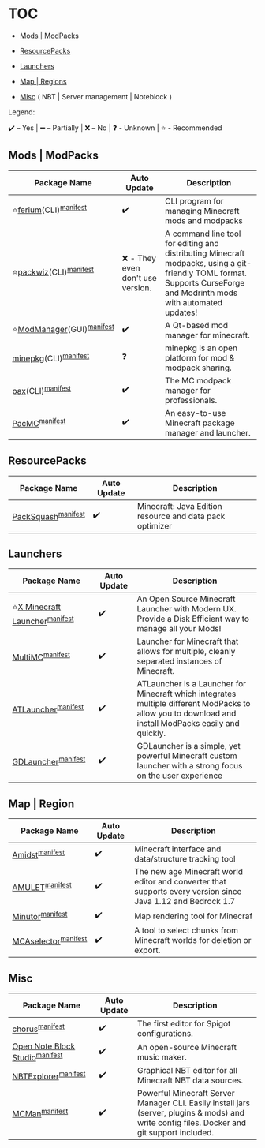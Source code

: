 # TOC

- [Mods | ModPacks](README.md#mods--modpacks)

- [ResourcePacks](README.md#resourcepacks)

- [Launchers](README.md#launchers)

- [Map | Regions](README.md#map--region)

- [Misc](README.md#misc) ( NBT | Server management | Noteblock )

Legend:

✔️ – Yes | ➖ – Partially | ❌ – No
| ❓ - Unknown | ⭐ - Recommended

## Mods | ModPacks

| Package Name                                                                                                                                                        | Auto Update                      | Description                                                                                                                                                          |
| ------------------------------------------------------------------------------------------------------------------------------------------------------------------- | -------------------------------- | -------------------------------------------------------------------------------------------------------------------------------------------------------------------- |
| ⭐[ferium](https://github.com/gorilla-devs/ferium)(CLI)<sup>[manifest](https://github.com/The-Simples/scoop-minecraft/blob/main/bucket/ferium.json)</sup>            | ✔️                               | CLI program for managing Minecraft mods and modpacks                                                                                                                 |
| ⭐[packwiz](https://github.com/packwiz/packwiz)(CLI)<sup>[manifest](https://github.com/The-Simples/scoop-minecraft/blob/main/bucket/packwiz.json)</sup>              | ❌ - They even don't use version. | A command line tool for editing and distributing Minecraft modpacks, using a git-friendly TOML format. Supports CurseForge and Modrinth mods with automated updates! |
| ⭐[ModManager](https://github.com/kaniol-lck/modmanager/)(GUI)<sup>[manifest](https://github.com/The-Simples/scoop-minecraft/blob/main/bucket/modmanager.json)</sup> | ✔️                               | A Qt-based mod manager for minecraft.                                                                                                                                |
| [minepkg](https://preview.minepkg.io)(CLI)<sup>[manifest](https://github.com/The-Simples/scoop-minecraft/blob/main/bucket/minepkg.json)</sup>                       | ❓                                | minepkg is an open platform for mod & modpack sharing.                                                                                                               |
| [pax](https://github.com/froehlichA/pax)(CLI)<sup>[manifest](https://github.com/The-Simples/scoop-minecraft/blob/main/bucket/pax.json)</sup>                        | ✔️                               | The MC modpack manager for professionals.                                                                                                                            |
| [PacMC](https://github.com/jakobkmar/pacmc)<sup>[manifest](https://github.com/The-Simples/scoop-minecraft/blob/main/bucket/pacmc.json)</sup>                        | ✔️                               | An easy-to-use Minecraft package manager and launcher.                                                                                                               |

## ResourcePacks

| Package Name                                                                                                                                                    | Auto Update | Description                                              |
| --------------------------------------------------------------------------------------------------------------------------------------------------------------- | ----------- | -------------------------------------------------------- |
| [PackSquash](https://comunidadaylas.github.io/PackSquash)<sup>[manifest](https://github.com/The-Simples/scoop-minecraft/blob/main/bucket/packsquash.json)</sup> | ✔️          | Minecraft: Java Edition resource and data pack optimizer |

## Launchers

| Package Name                                                                                                                                                   | Auto Update | Description                                                                                                                                           |
| -------------------------------------------------------------------------------------------------------------------------------------------------------------- | ----------- | ----------------------------------------------------------------------------------------------------------------------------------------------------- |
| ⭐[X Minecraft Launcher](https://xmcl.app/)<sup>[manifest](https://github.com/The-Simples/scoop-minecraft/blob/main/bucket/xmcl.json)</sup>                     | ✔️          | An Open Source Minecraft Launcher with Modern UX. Provide a Disk Efficient way to manage all your Mods!                                               |
| [MultiMC](https://multimc.org/)<sup>[manifest](https://github.com/The-Simples/scoop-minecraft/blob/main/bucket/multimc.json)</sup>                             | ✔️          | Launcher for Minecraft that allows for multiple, cleanly separated instances of Minecraft.                                                            |
| [ATLauncher](https://github.com/ATLauncher/ATLauncher)<sup>[manifest](https://github.com/The-Simples/scoop-minecraft/blob/main/bucket/atlauncher.json)</sup>   | ✔️          | ATLauncher is a Launcher for Minecraft which integrates multiple different ModPacks to allow you to download and install ModPacks easily and quickly. |
| [GDLauncher](https://github.com/gorilla-devs/GDLauncher)<sup>[manifest](https://github.com/The-Simples/scoop-minecraft/blob/main/bucket/gdlauncher.json)</sup> | ✔️          | GDLauncher is a simple, yet powerful Minecraft custom launcher with a strong focus on the user experience                                             |

## Map | Region

| Package Name                                                                                                                                                            | Auto Update | Description                                                                                                  |
| ----------------------------------------------------------------------------------------------------------------------------------------------------------------------- | ----------- | ------------------------------------------------------------------------------------------------------------ |
| [Amidst](https://github.com/toolbox4minecraft/amidst)<sup>[manifest](https://github.com/The-Simples/scoop-minecraft/blob/main/bucket/amidst.json)</sup>                 | ✔️          | Minecraft interface and data/structure tracking tool                                                         |
| [AMULET](https://github.com/Amulet-Team/Amulet-Map-Editor)<sup>[manifest](https://github.com/The-Simples/scoop-minecraft/blob/main/bucket/amulet-map-editor.json)</sup> | ✔️          | The new age Minecraft world editor and converter that supports every version since Java 1.12 and Bedrock 1.7 |
| [Minutor](http://seancode.com/minutor/)<sup>[manifest](https://github.com/The-Simples/scoop-minecraft/blob/main/bucket/minutor.json)</sup>                              | ✔️          | Map rendering tool for Minecraf                                                                              |
| [MCAselector](https://github.com/Querz/mcaselector)<sup>[manifest](https://github.com/The-Simples/scoop-minecraft/blob/main/bucket/mcaselector.json)</sup>              | ✔️          | A tool to select chunks from Minecraft worlds for deletion or export.                                        |

## Misc

| Package Name                                                                                                                                                                               | Auto Update | Description                                                                                                                                  |
| ------------------------------------------------------------------------------------------------------------------------------------------------------------------------------------------ | ----------- | -------------------------------------------------------------------------------------------------------------------------------------------- |
| [chorus](https://chorusmc.org)<sup>[manifest](https://github.com/The-Simples/scoop-minecraft/blob/main/bucket/chorus.json)</sup>                                                           | ✔️          | The first editor for Spigot configurations.                                                                                                  |
| [Open Note Block Studio](https://github.com/OpenNBS/OpenNoteBlockStudio)<sup>[manifest](https://github.com/The-Simples/scoop-minecraft/blob/main/bucket/open-note-block-studio.json)</sup> | ✔️          | An open-source Minecraft music maker.                                                                                                        |
| [NBTExplorer](https://github.com/jaquadro/NBTExplorer)<sup>[manifest](https://github.com/The-Simples/scoop-minecraft/blob/main/bucket/nbtexplorer.json)</sup>                              | ✔️          | Graphical NBT editor for all Minecraft NBT data sources.                                                                                     |
| [MCMan](https://github.com/ParadigmMC/mcman)<sup>[manifest](https://github.com/The-Simples/scoop-minecraft/blob/main/bucket/mcman.json)</sup>                                              | ✔️          | Powerful Minecraft Server Manager CLI. Easily install jars (server, plugins & mods) and write config files. Docker and git support included. |
